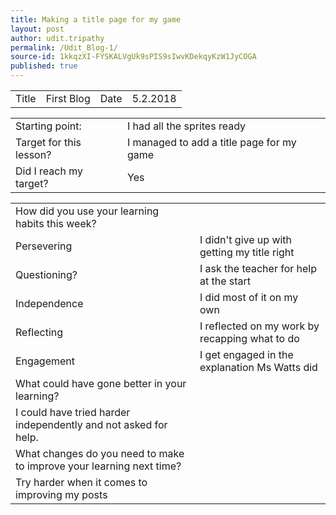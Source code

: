```yaml
---
title: Making a title page for my game
layout: post
author: udit.tripathy
permalink: /Udit_Blog-1/
source-id: 1kkqzXI-FYSKALVgUk9sPIS9sIwvKDekqyKzW1JyCOGA
published: true
---
```

<table>
  <tr>
    <td>Title</td>
    <td>First Blog</td>
    <td>Date</td>
    <td>5.2.2018</td>
  </tr>
</table>


<table>
  <tr>
    <td>Starting point:</td>
    <td>I had all the sprites ready</td>
  </tr>
  <tr>
    <td>Target for this lesson?</td>
    <td> I managed to add a title page for my game</td>
  </tr>
  <tr>
    <td>Did I reach my target? </td>
    <td>Yes</td>
  </tr>
</table>


<table>
  <tr>
    <td>How did you use your learning habits this week?</td>
    <td></td>
  </tr>
  <tr>
    <td>Persevering</td>
    <td> I didn't give up with getting my title right</td>
  </tr>
  <tr>
    <td>Questioning?</td>
    <td>I ask the teacher for help at the start</td>
  </tr>
  <tr>
    <td>Independence</td>
    <td>I did most of it on my own</td>
  </tr>
  <tr>
    <td>Reflecting</td>
    <td>I reflected on my work by recapping what to do</td>
  </tr>
  <tr>
    <td>Engagement</td>
    <td> I get engaged in the explanation Ms Watts did</td>
  </tr>
  <tr>
    <td>What could have gone better in your learning?</td>
    <td></td>
  </tr>
  <tr>
    <td>I could have tried harder independently and not asked for help.</td>
    <td></td>
  </tr>
  <tr>
    <td>What changes do you need to make to improve your learning next time?</td>
    <td></td>
  </tr>
  <tr>
    <td>Try harder when it comes to improving my posts</td>
    <td></td>
  </tr>
</table>


